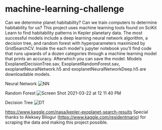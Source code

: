 
# machine-learning-challenge
Can we determine planet habitability? Can we train computers to determine habitability for us? This project uses machine learning tools found on SciKit Learn to find habitability patterns in Kepler planetary data. The most successful models include a deep learning neural network algorithm, a decision tree, and random forest with hyperparameters maximized by GridSearchCV. Inside the each model's jupyter notebook you'll find code that runs upwards of a dozen categories through a machine learning model that prints an accuracy. Afterwhich you can save the model. Models ExoplanetDecisionTree.sav, ExoplanetRandomForest.sav, exoplanetNeuralNetwork.h5 and exoplanetNeuralNetworkDeep.h5 are downloadable models.

Neural Network
![NN](https://user-images.githubusercontent.com/69011929/112043921-6c6bc980-8b06-11eb-868e-48e16c3be623.png)

Random Forest
![Screen Shot 2021-03-22 at 12 11 40 PM](https://user-images.githubusercontent.com/69011929/112045550-36c7e000-8b08-11eb-8449-8252ff2c15b6.png)

Decision Tree
![DT](https://user-images.githubusercontent.com/69011929/112046233-016fc200-8b09-11eb-9077-9aa1440e11f7.png)



https://www.kaggle.com/nasa/kepler-exoplanet-search-results
Special thanks to Aleksey Bilogur (https://www.kaggle.com/residentmario) for scraping the data and making this project possible. 
